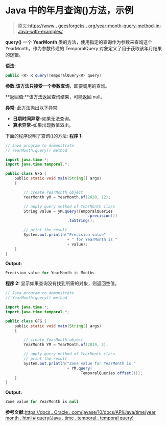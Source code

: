 # Java 中的年月查询()方法，示例

> 原文:[https://www . geesforgeks . org/year-month-query-method-in-Java-with-examples/](https://www.geeksforgeeks.org/yearmonth-query-method-in-java-with-examples/)

**query()** 一个 **YearMonth** 类的方法，使用指定的查询作为参数来查询这个 YearMonth。作为参数传递的 TemporalQuery 对象定义了用于获取该年月结果的逻辑。

**语法:**

```java
public <R> R query(TemporalQuery<R> query)

```

**参数:**该方法只接受一个参数**查询**，即要调用的查询。

**返回值:**该方法返回查询结果，可能返回 null。

**异常:**
此方法抛出以下异常:

*   **日期时间异常**–如果无法查询。
*   **算术异常**–如果出现数值溢出。

下面的程序说明了查询()的方法:
**程序 1:**

```java
// Java program to demonstrate
// YearMonth.query() method

import java.time.*;
import java.time.temporal.*;

public class GFG {
    public static void main(String[] args)
    {

        // create YearMonth object
        YearMonth yM = YearMonth.of(2020, 12);

        // apply query method of YearMonth class
        String value = yM.query(TemporalQueries
                                    .precision())
                           .toString();

        // print the result
        System.out.println("Precision value"
                           + " for YearMonth is "
                           + value);
    }
}
```

**Output:**

```java
Precision value for YearMonth is Months

```

**程序 2:** 显示如果查询没有找到所需的对象，则返回空值。

```java
// Java program to demonstrate
// YearMonth.query() method

import java.time.*;
import java.time.temporal.*;

public class GFG {
    public static void main(String[] args)
    {

        // create YearMonth object
        YearMonth YM = YearMonth.of(2019, 3);

        // apply query method of YearMonth class
        // print the result
        System.out.println("Zone value for YearMonth is "
                           + YM.query(
                                 TemporalQueries.offset()));
    }
}
```

**Output:**

```java
Zone value for YearMonth is null

```

**参考文献:**[https://docs . Oracle . com/javase/10/docs/API/Java/time/year month . html # query(Java . time . temporal . temporal query)](https://docs.oracle.com/javase/10/docs/api/java/time/YearMonth.html#query(java.time.temporal.TemporalQuery))